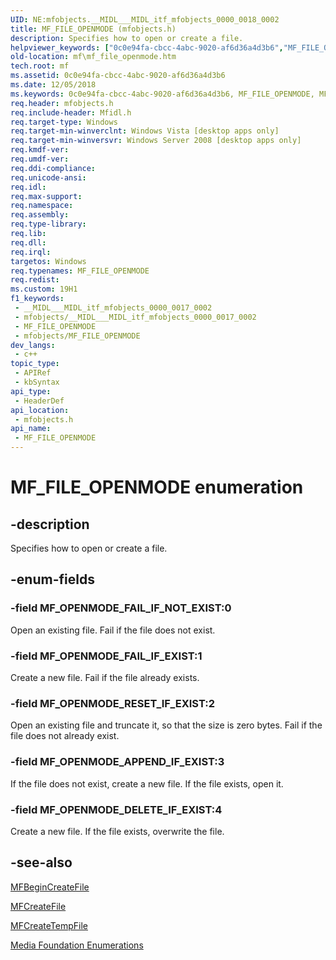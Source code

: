 ```yaml
---
UID: NE:mfobjects.__MIDL___MIDL_itf_mfobjects_0000_0018_0002
title: MF_FILE_OPENMODE (mfobjects.h)
description: Specifies how to open or create a file.
helpviewer_keywords: ["0c0e94fa-cbcc-4abc-9020-af6d36a4d3b6","MF_FILE_OPENMODE","MF_FILE_OPENMODE enumeration [Media Foundation]","MF_OPENMODE_APPEND_IF_EXIST","MF_OPENMODE_DELETE_IF_EXIST","MF_OPENMODE_FAIL_IF_EXIST","MF_OPENMODE_FAIL_IF_NOT_EXIST","MF_OPENMODE_RESET_IF_EXIST","__MIDL___MIDL_itf_mfobjects_0000_0017_0002","mf.mf_file_openmode","mfobjects/MF_FILE_OPENMODE","mfobjects/MF_OPENMODE_APPEND_IF_EXIST","mfobjects/MF_OPENMODE_DELETE_IF_EXIST","mfobjects/MF_OPENMODE_FAIL_IF_EXIST","mfobjects/MF_OPENMODE_FAIL_IF_NOT_EXIST","mfobjects/MF_OPENMODE_RESET_IF_EXIST"]
old-location: mf\mf_file_openmode.htm
tech.root: mf
ms.assetid: 0c0e94fa-cbcc-4abc-9020-af6d36a4d3b6
ms.date: 12/05/2018
ms.keywords: 0c0e94fa-cbcc-4abc-9020-af6d36a4d3b6, MF_FILE_OPENMODE, MF_FILE_OPENMODE enumeration [Media Foundation], MF_OPENMODE_APPEND_IF_EXIST, MF_OPENMODE_DELETE_IF_EXIST, MF_OPENMODE_FAIL_IF_EXIST, MF_OPENMODE_FAIL_IF_NOT_EXIST, MF_OPENMODE_RESET_IF_EXIST, __MIDL___MIDL_itf_mfobjects_0000_0017_0002, mf.mf_file_openmode, mfobjects/MF_FILE_OPENMODE, mfobjects/MF_OPENMODE_APPEND_IF_EXIST, mfobjects/MF_OPENMODE_DELETE_IF_EXIST, mfobjects/MF_OPENMODE_FAIL_IF_EXIST, mfobjects/MF_OPENMODE_FAIL_IF_NOT_EXIST, mfobjects/MF_OPENMODE_RESET_IF_EXIST
req.header: mfobjects.h
req.include-header: Mfidl.h
req.target-type: Windows
req.target-min-winverclnt: Windows Vista [desktop apps only]
req.target-min-winversvr: Windows Server 2008 [desktop apps only]
req.kmdf-ver: 
req.umdf-ver: 
req.ddi-compliance: 
req.unicode-ansi: 
req.idl: 
req.max-support: 
req.namespace: 
req.assembly: 
req.type-library: 
req.lib: 
req.dll: 
req.irql: 
targetos: Windows
req.typenames: MF_FILE_OPENMODE
req.redist: 
ms.custom: 19H1
f1_keywords:
 - __MIDL___MIDL_itf_mfobjects_0000_0017_0002
 - mfobjects/__MIDL___MIDL_itf_mfobjects_0000_0017_0002
 - MF_FILE_OPENMODE
 - mfobjects/MF_FILE_OPENMODE
dev_langs:
 - c++
topic_type:
 - APIRef
 - kbSyntax
api_type:
 - HeaderDef
api_location:
 - mfobjects.h
api_name:
 - MF_FILE_OPENMODE
---
```


# MF_FILE_OPENMODE enumeration


## -description

Specifies how to open or create a file.

## -enum-fields

### -field MF_OPENMODE_FAIL_IF_NOT_EXIST:0

Open an existing file. Fail if the file does not exist.

### -field MF_OPENMODE_FAIL_IF_EXIST:1

Create a new file. Fail if the file already exists.

### -field MF_OPENMODE_RESET_IF_EXIST:2

Open an existing file and truncate it, so that the size is zero bytes. Fail if the file does not already exist.

### -field MF_OPENMODE_APPEND_IF_EXIST:3

If the file does not exist, create a new file. If the file exists, open it.

### -field MF_OPENMODE_DELETE_IF_EXIST:4

Create a new file. If the file exists, overwrite the file.

## -see-also

<a href="/windows/desktop/api/mfapi/nf-mfapi-mfbegincreatefile">MFBeginCreateFile</a>



<a href="/windows/desktop/api/mfapi/nf-mfapi-mfcreatefile">MFCreateFile</a>



<a href="/windows/desktop/api/mfapi/nf-mfapi-mfcreatetempfile">MFCreateTempFile</a>



<a href="/windows/desktop/medfound/media-foundation-enumerations">Media Foundation Enumerations</a>
